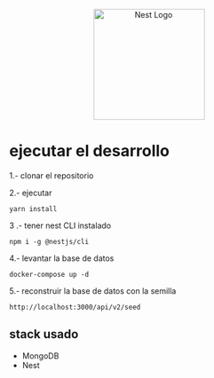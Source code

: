 <p align="center">
  <a href="http://nestjs.com/" target="blank"><img src="https://nestjs.com/img/logo-small.svg" width="200" alt="Nest Logo" /></a>
</p>


# ejecutar el desarrollo

1.- clonar el repositorio

2.- ejecutar
```
yarn install
```

3 .- tener nest CLI instalado

```
npm i -g @nestjs/cli
```

4.- levantar la base de datos

```
docker-compose up -d
```

5.- reconstruir la base de datos con la semilla

```
http://localhost:3000/api/v2/seed
```


## stack usado

* MongoDB
* Nest